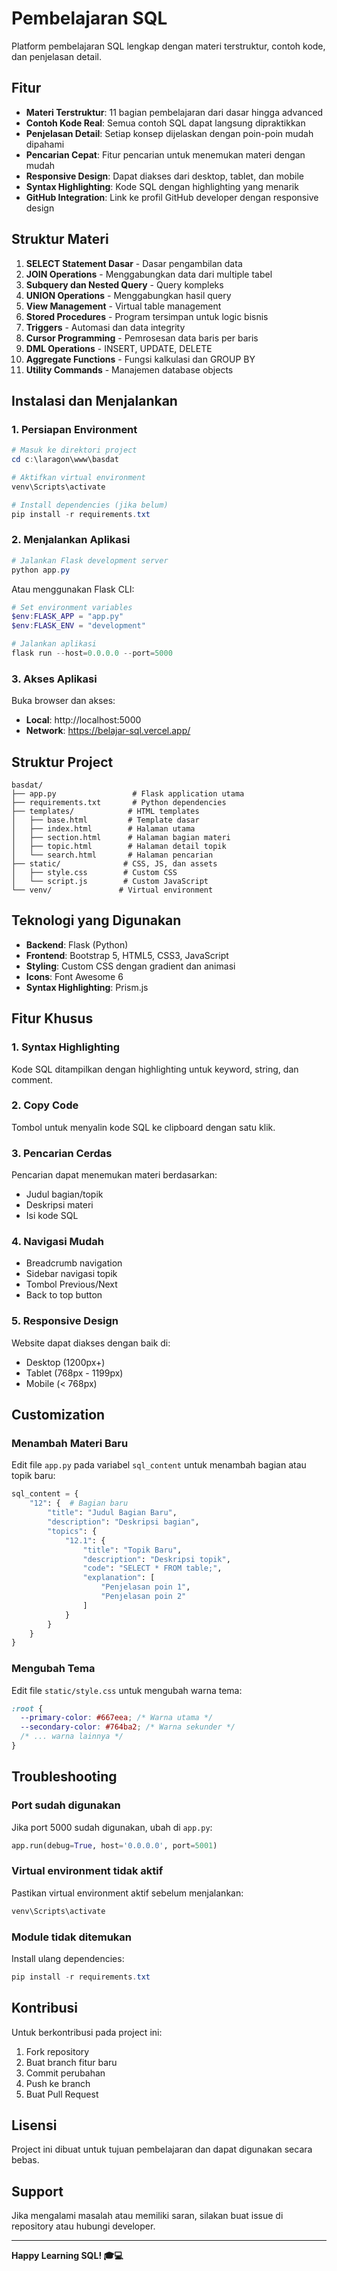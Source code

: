 # Pembelajaran SQL

Platform pembelajaran SQL lengkap dengan materi terstruktur, contoh kode, dan penjelasan detail.

## Fitur

- **Materi Terstruktur**: 11 bagian pembelajaran dari dasar hingga advanced
- **Contoh Kode Real**: Semua contoh SQL dapat langsung dipraktikkan
- **Penjelasan Detail**: Setiap konsep dijelaskan dengan poin-poin mudah dipahami
- **Pencarian Cepat**: Fitur pencarian untuk menemukan materi dengan mudah
- **Responsive Design**: Dapat diakses dari desktop, tablet, dan mobile
- **Syntax Highlighting**: Kode SQL dengan highlighting yang menarik
- **GitHub Integration**: Link ke profil GitHub developer dengan responsive design

## Struktur Materi

1. **SELECT Statement Dasar** - Dasar pengambilan data
2. **JOIN Operations** - Menggabungkan data dari multiple tabel
3. **Subquery dan Nested Query** - Query kompleks
4. **UNION Operations** - Menggabungkan hasil query
5. **View Management** - Virtual table management
6. **Stored Procedures** - Program tersimpan untuk logic bisnis
7. **Triggers** - Automasi dan data integrity
8. **Cursor Programming** - Pemrosesan data baris per baris
9. **DML Operations** - INSERT, UPDATE, DELETE
10. **Aggregate Functions** - Fungsi kalkulasi dan GROUP BY
11. **Utility Commands** - Manajemen database objects

## Instalasi dan Menjalankan

### 1. Persiapan Environment

```powershell
# Masuk ke direktori project
cd c:\laragon\www\basdat

# Aktifkan virtual environment
venv\Scripts\activate

# Install dependencies (jika belum)
pip install -r requirements.txt
```

### 2. Menjalankan Aplikasi

```powershell
# Jalankan Flask development server
python app.py
```

Atau menggunakan Flask CLI:

```powershell
# Set environment variables
$env:FLASK_APP = "app.py"
$env:FLASK_ENV = "development"

# Jalankan aplikasi
flask run --host=0.0.0.0 --port=5000
```

### 3. Akses Aplikasi

Buka browser dan akses:

- **Local**: http://localhost:5000
- **Network**: https://belajar-sql.vercel.app/

## Struktur Project

```
basdat/
├── app.py                 # Flask application utama
├── requirements.txt       # Python dependencies
├── templates/            # HTML templates
│   ├── base.html         # Template dasar
│   ├── index.html        # Halaman utama
│   ├── section.html      # Halaman bagian materi
│   ├── topic.html        # Halaman detail topik
│   └── search.html       # Halaman pencarian
├── static/              # CSS, JS, dan assets
│   ├── style.css        # Custom CSS
│   └── script.js        # Custom JavaScript
└── venv/               # Virtual environment
```

## Teknologi yang Digunakan

- **Backend**: Flask (Python)
- **Frontend**: Bootstrap 5, HTML5, CSS3, JavaScript
- **Styling**: Custom CSS dengan gradient dan animasi
- **Icons**: Font Awesome 6
- **Syntax Highlighting**: Prism.js

## Fitur Khusus

### 1. Syntax Highlighting

Kode SQL ditampilkan dengan highlighting untuk keyword, string, dan comment.

### 2. Copy Code

Tombol untuk menyalin kode SQL ke clipboard dengan satu klik.

### 3. Pencarian Cerdas

Pencarian dapat menemukan materi berdasarkan:

- Judul bagian/topik
- Deskripsi materi
- Isi kode SQL

### 4. Navigasi Mudah

- Breadcrumb navigation
- Sidebar navigasi topik
- Tombol Previous/Next
- Back to top button

### 5. Responsive Design

Website dapat diakses dengan baik di:

- Desktop (1200px+)
- Tablet (768px - 1199px)
- Mobile (< 768px)

## Customization

### Menambah Materi Baru

Edit file `app.py` pada variabel `sql_content` untuk menambah bagian atau topik baru:

```python
sql_content = {
    "12": {  # Bagian baru
        "title": "Judul Bagian Baru",
        "description": "Deskripsi bagian",
        "topics": {
            "12.1": {
                "title": "Topik Baru",
                "description": "Deskripsi topik",
                "code": "SELECT * FROM table;",
                "explanation": [
                    "Penjelasan poin 1",
                    "Penjelasan poin 2"
                ]
            }
        }
    }
}
```

### Mengubah Tema

Edit file `static/style.css` untuk mengubah warna tema:

```css
:root {
  --primary-color: #667eea; /* Warna utama */
  --secondary-color: #764ba2; /* Warna sekunder */
  /* ... warna lainnya */
}
```

## Troubleshooting

### Port sudah digunakan

Jika port 5000 sudah digunakan, ubah di `app.py`:

```python
app.run(debug=True, host='0.0.0.0', port=5001)
```

### Virtual environment tidak aktif

Pastikan virtual environment aktif sebelum menjalankan:

```powershell
venv\Scripts\activate
```

### Module tidak ditemukan

Install ulang dependencies:

```powershell
pip install -r requirements.txt
```

## Kontribusi

Untuk berkontribusi pada project ini:

1. Fork repository
2. Buat branch fitur baru
3. Commit perubahan
4. Push ke branch
5. Buat Pull Request

## Lisensi

Project ini dibuat untuk tujuan pembelajaran dan dapat digunakan secara bebas.

## Support

Jika mengalami masalah atau memiliki saran, silakan buat issue di repository atau hubungi developer.

---

**Happy Learning SQL! 🎓💻**
